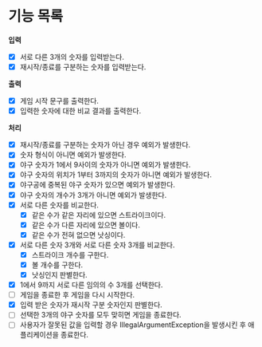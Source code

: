 # 기능 목록

**입력**

- [X] 서로 다른 3개의 숫자를 입력받는다.
- [X] 재시작/종료를 구분하는 숫자를 입력받는다.

**출력**

- [X] 게임 시작 문구를 출력한다.
- [X] 입력한 숫자에 대한 비교 결과를 출력한다.

**처리**

- [X] 재시작/종료를 구분하는 숫자가 아닌 경우 예외가 발생한다.
- [X] 숫자 형식이 아니면 예외가 발생한다.
- [X] 야구 숫자가 1에서 9사이의 숫자가 아니면 예외가 발생한다.
- [X] 야구 숫자의 위치가 1부터 3까지의 숫자가 아니면 예외가 발생한다.
- [X] 야구공에 중복된 야구 숫자가 있으면 예외가 발생한다.
- [X] 야구 숫자의 개수가 3개가 아니면 예외가 발생한다.
- [X] 서로 다른 숫자를 비교한다.
    - [X] 같은 수가 같은 자리에 있으면 스트라이크이다.
    - [X] 같은 수가 다른 자리에 있으면 볼이다.
    - [X] 같은 수가 전혀 없으면 낫싱이다.
- [X] 서로 다른 숫자 3개와 서로 다른 숫자 3개를 비교한다.
    - [X] 스트라이크 개수를 구한다.
    - [X] 볼 개수를 구한다.
    - [X] 낫싱인지 판별한다.
- [X] 1에서 9까지 서로 다른 임의의 수 3개를 선택한다.
- [ ] 게임을 종료한 후 게임을 다시 시작한다.
- [X] 입력 받은 숫자가 재시작 구분 숫자인지 판별한다.
- [ ] 선택한 3개의 야구 숫자를 모두 맞히면 게임을 종료한다.
- [ ] 사용자가 잘못된 값을 입력할 경우 IllegalArgumentException을 발생시킨 후 애플리케이션을 종료한다.
